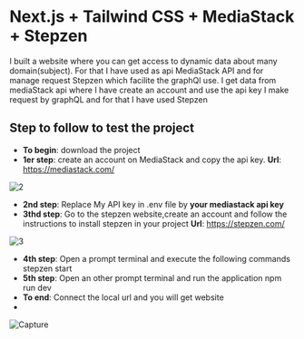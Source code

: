# Next.js + Tailwind CSS + MediaStack + Stepzen
I built a website where you can get access to dynamic data about many domain(subject). For that I have used as api MediaStack API and for manage request Stepzen which facilite the graphQl use.
I get data from mediaStack api where I have create an account and use the api key
I make request by graphQL and for that I have used Stepzen

## Step to follow to test the project
* **To begin**: download the project
* **1er step**: create an account on MediaStack and copy the api key.
**Url**: https://mediastack.com/

![2](https://user-images.githubusercontent.com/97252877/219985543-bde187b2-00eb-48c9-9d75-8c8a8bb7e39a.PNG)

* **2nd step**: Replace My API key in .env file by **your mediastack api key**
* **3thd step**: Go to the stepzen website,create an account and follow the instructions to install stepzen in your project
**Url**: https://stepzen.com/

![3](https://user-images.githubusercontent.com/97252877/219985591-339b55c1-3777-4358-ba81-be06be609fad.PNG)

* **4th step**: Open a prompt terminal and execute the following commands
    stepzen start
* **5th step**: Open an other prompt terminal and run the application
    npm run dev
* **To end**: Connect the local url and you will get website
* 
![Capture](https://user-images.githubusercontent.com/97252877/219985608-bed46b10-f029-4b1d-a61f-76487621b7a2.PNG)





